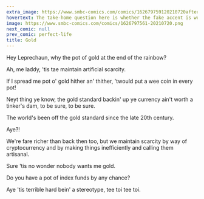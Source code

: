 ```yaml
---
extra_image: https://www.smbc-comics.com/comics/162679759120210720after.png
hovertext: The take-home question here is whether the fake accent is worse than the economic theory.
image: https://www.smbc-comics.com/comics/1626797561-20210720.png
next_comic: null
prev_comic: perfect-life
title: Gold
---
```


Hey Leprechaun, why the pot of gold at the end of the rainbow?

Ah, me laddy, 'tis tae maintain artificial scarcity.

If I spread me pot o' gold hither an' thither, 'twould put a wee coin in every pot!

Neyt thing ye know, the gold standard backin' up ye currency ain't worth a tinker's dam, to be sure, to be sure.

The world's been off the gold standard since the late 20th century.

Aye?!

We're fare richer than back then too, but we maintain scarcity by way of cryptocurrency and by making things inefficiently and calling them artisanal.

Sure 'tis no wonder nobody wants me gold.

Do you have a pot of index funds by any chance?

Aye 'tis terrible hard bein' a stereotype, tee toi tee toi.
